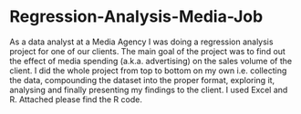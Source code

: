 # Regression-Analysis-Media-Job
As a data analyst at a Media Agency I was doing a regression analysis project for one of our clients. The main goal of the project was to find out the effect of media spending (a.k.a. advertising) on the sales volume of the client. I did the whole project from top to bottom on my own i.e. collecting the data, compounding the dataset into the proper format, exploring it, analysing and finally presenting my findings to the client. I used Excel and R. Attached please find the R code.
